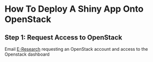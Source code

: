 # How To Deploy A Shiny App Onto OpenStack

## Step 1: Request Access to OpenStack



Email [E-Research](mailto:e-research@kcl.ac.uk) requesting an OpenStack account and access to the Openstack dashboard

